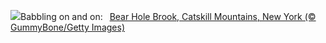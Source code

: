 ![](https://www.bing.com/th?id=OHR.BearHoleBrook_EN-US0278547262_UHD.jpg&w=1000)Babbling on and on:&nbsp;&ensp;[Bear Hole Brook, Catskill Mountains, New York (© GummyBone/Getty Images)](https://www.bing.com/th?id=OHR.BearHoleBrook_EN-US0278547262_UHD.jpg)
<br><br/>
